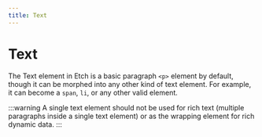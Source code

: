```yaml
---
title: Text
---
```


# Text

The Text element in Etch is a basic paragraph `<p>` element by default, though it can be morphed into any other kind of text element. For example, it can become a `span`, `li`, or any other valid element.

:::warning
A single text element should not be used for rich text (multiple paragraphs inside a single text element) or as the wrapping element for rich dynamic data.
:::